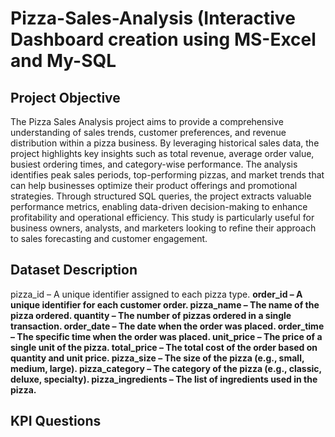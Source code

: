 # Pizza-Sales-Analysis (Interactive Dashboard creation using MS-Excel and My-SQL
## Project Objective
The Pizza Sales Analysis project aims to provide a comprehensive understanding of sales trends, customer preferences, and revenue distribution within a pizza business. By leveraging historical sales data, the project highlights key insights such as total revenue, average order value, busiest ordering times, and category-wise performance. The analysis identifies peak sales periods, top-performing pizzas, and market trends that can help businesses optimize their product offerings and promotional strategies. Through structured SQL queries, the project extracts valuable performance metrics, enabling data-driven decision-making to enhance profitability and operational efficiency. This study is particularly useful for business owners, analysts, and marketers looking to refine their approach to sales forecasting and customer engagement.
## Dataset Description
pizza_id – A unique identifier assigned to each pizza type.
<b>
order_id – A unique identifier for each customer order.
<b>
pizza_name – The name of the pizza ordered.
<b>
quantity – The number of pizzas ordered in a single transaction.
<b>
order_date – The date when the order was placed.
<b>
order_time – The specific time when the order was placed.
<b>
unit_price – The price of a single unit of the pizza.
<b>
total_price – The total cost of the order based on quantity and unit price.
<b>
pizza_size – The size of the pizza (e.g., small, medium, large).
<b>
pizza_category – The category of the pizza (e.g., classic, deluxe, specialty).
<b>
pizza_ingredients – The list of ingredients used in the pizza.

## KPI Questions


